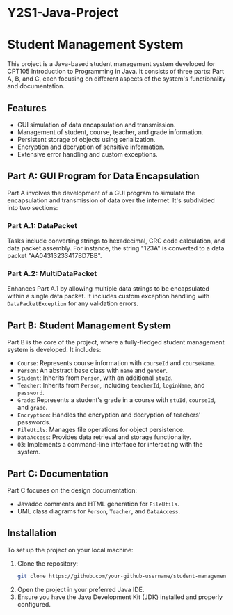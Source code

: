 # Y2S1-Java-Project

# Student Management System

This project is a Java-based student management system developed for CPT105 Introduction to Programming in Java. It consists of three parts: Part A, B, and C, each focusing on different aspects of the system's functionality and documentation.

## Features

- GUI simulation of data encapsulation and transmission.
- Management of student, course, teacher, and grade information.
- Persistent storage of objects using serialization.
- Encryption and decryption of sensitive information.
- Extensive error handling and custom exceptions.

## Part A: GUI Program for Data Encapsulation

Part A involves the development of a GUI program to simulate the encapsulation and transmission of data over the internet. It's subdivided into two sections:

### Part A.1: DataPacket

Tasks include converting strings to hexadecimal, CRC code calculation, and data packet assembly. For instance, the string "123A" is converted to a data packet "AA04313233417BD7BB".

### Part A.2: MultiDataPacket

Enhances Part A.1 by allowing multiple data strings to be encapsulated within a single data packet. It includes custom exception handling with `DataPacketException` for any validation errors.

## Part B: Student Management System

Part B is the core of the project, where a fully-fledged student management system is developed. It includes:

- `Course`: Represents course information with `courseId` and `courseName`.
- `Person`: An abstract base class with `name` and `gender`.
- `Student`: Inherits from `Person`, with an additional `stuId`.
- `Teacher`: Inherits from `Person`, including `teacherId`, `loginName`, and `password`.
- `Grade`: Represents a student's grade in a course with `stuId`, `courseId`, and `grade`.
- `Encryption`: Handles the encryption and decryption of teachers' passwords.
- `FileUtils`: Manages file operations for object persistence.
- `DataAccess`: Provides data retrieval and storage functionality.
- `Q3`: Implements a command-line interface for interacting with the system.

## Part C: Documentation

Part C focuses on the design documentation:

- Javadoc comments and HTML generation for `FileUtils`.
- UML class diagrams for `Person`, `Teacher`, and `DataAccess`.

## Installation

To set up the project on your local machine:

1. Clone the repository:
   ```bash
   git clone https://github.com/your-github-username/student-management-system.git  
2. Open the project in your preferred Java IDE.  
3. Ensure you have the Java Development Kit (JDK) installed and properly configured.
   
